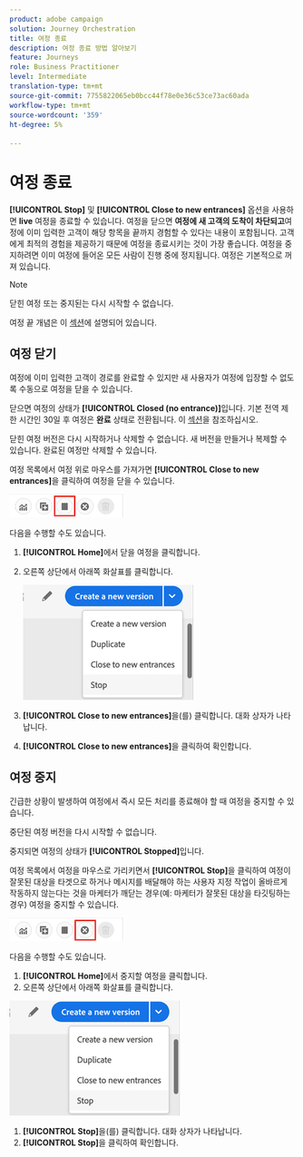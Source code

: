 ```yaml
---
product: adobe campaign
solution: Journey Orchestration
title: 여정 종료
description: 여정 종료 방법 알아보기
feature: Journeys
role: Business Practitioner
level: Intermediate
translation-type: tm+mt
source-git-commit: 7755822065eb0bcc44f78e0e36c53ce73ac60ada
workflow-type: tm+mt
source-wordcount: '359'
ht-degree: 5%

---
```



# 여정 종료

**[!UICONTROL Stop]** 및 **[!UICONTROL Close to new entrances]** 옵션을 사용하면 **live** 여정을 종료할 수 있습니다. 여정을 닫으면 **여정에 새 고객의 도착이 차단되고**&#x200B;여정에 이미 입력한 고객이 해당 항목을 끝까지 경험할 수 있다는 내용이 포함됩니다. 고객에게 최적의 경험을 제공하기 때문에 여정을 종료시키는 것이 가장 좋습니다. 여정을 중지하려면 이미 여정에 들어온 모든 사람이 진행 중에 정지됩니다. 여정은 기본적으로 꺼져 있습니다.

>[!NOTE]
>
>닫힌 여정 또는 중지된는 다시 시작할 수 없습니다.
>
>여정 끝 개념은 이 [섹션](../building-journeys/journey.md#ending_a_journey)에 설명되어 있습니다.

## 여정 닫기

여정에 이미 입력한 고객이 경로를 완료할 수 있지만 새 사용자가 여정에 입장할 수 없도록 수동으로 여정을 닫을 수 있습니다.

닫으면 여정의 상태가 **[!UICONTROL Closed (no entrance)]**&#x200B;입니다. 기본 전역 제한 시간인 30일 후 여정은 **완료** 상태로 전환됩니다. 이 [섹션](../building-journeys/changing-properties.md#entrance)을 참조하십시오.

닫힌 여정 버전은 다시 시작하거나 삭제할 수 없습니다. 새 버전을 만들거나 복제할 수 있습니다. 완료된 여정만 삭제할 수 있습니다.

여정 목록에서 여정 위로 마우스를 가져가면 **[!UICONTROL Close to new entrances]**&#x200B;을 클릭하여 여정을 닫을 수 있습니다.

![](../assets/do-not-localize/journey-finish-quick-action.png)

다음을 수행할 수도 있습니다.

1. **[!UICONTROL Home]**&#x200B;에서 닫을 여정을 클릭합니다.
1. 오른쪽 상단에서 아래쪽 화살표를 클릭합니다.

   ![](../assets/finish_drop_down_list.png)

1. **[!UICONTROL Close to new entrances]**&#x200B;을(를) 클릭합니다. 대화 상자가 나타납니다.
1. **[!UICONTROL Close to new entrances]**&#x200B;을 클릭하여 확인합니다.

## 여정 중지

긴급한 상황이 발생하여 여정에서 즉시 모든 처리를 종료해야 할 때 여정을 중지할 수 있습니다.

중단된 여정 버전을 다시 시작할 수 없습니다.

중지되면 여정의 상태가 **[!UICONTROL Stopped]**&#x200B;입니다.

여정 목록에서 여정을 마우스로 가리키면서 **[!UICONTROL Stop]**&#x200B;을 클릭하여 여정이 잘못된 대상을 타겟으로 하거나 메시지를 배달해야 하는 사용자 지정 작업이 올바르게 작동하지 않는다는 것을 마케터가 깨닫는 경우(예: 마케터가 잘못된 대상을 타깃팅하는 경우) 여정을 중지할 수 있습니다.

![](../assets/do-not-localize/journey-stop-quick-action.png)

다음을 수행할 수도 있습니다.

1. **[!UICONTROL Home]**&#x200B;에서 중지할 여정을 클릭합니다.
1. 오른쪽 상단에서 아래쪽 화살표를 클릭합니다.

![](../assets/finish_drop_down_list.png)

1. **[!UICONTROL Stop]**&#x200B;을(를) 클릭합니다. 대화 상자가 나타납니다.
1. **[!UICONTROL Stop]**&#x200B;을 클릭하여 확인합니다.
